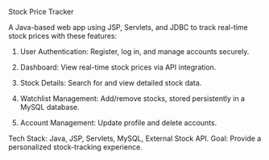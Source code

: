 Stock Price Tracker

A Java-based web app using JSP, Servlets, and JDBC to track real-time stock prices with these features:

1. User Authentication: Register, log in, and manage accounts securely.


2. Dashboard: View real-time stock prices via API integration.


3. Stock Details: Search for and view detailed stock data.


4. Watchlist Management: Add/remove stocks, stored persistently in a MySQL database.


5. Account Management: Update profile and delete accounts.



Tech Stack: Java, JSP, Servlets, MySQL, External Stock API.
Goal: Provide a personalized stock-tracking experience.

